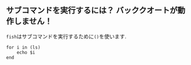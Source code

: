 ## サブコマンドを実行するには？ バッククオートが動作しません！

`fish`はサブコマンドを実行するために`()`を使います.

```fish
for i in (ls)
    echo $i
end
```
